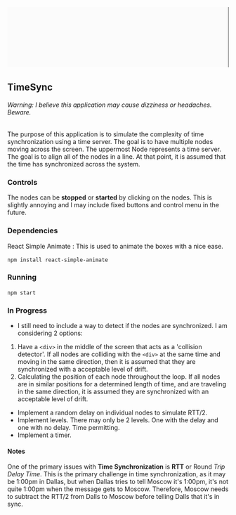 
![](https://github.com/GraemeRMorgan/TimeSync/blob/master/other/timesyncGif.gif)
##  TimeSync 
###### Warning: I believe this application may cause dizziness or headaches. Beware.

The purpose of this application is to simulate the complexity of time synchronization using a time server. The goal is to have multiple nodes moving across the screen. The uppermost Node represents a time server. The goal is to align all of the nodes in a line. At that point, it is assumed that the time has synchronized across the system. 

### Controls
The nodes can be **stopped** or **started** by clicking on the nodes. This is slightly annoying and I may include fixed buttons and control menu in the future. 


### Dependencies
React Simple Animate : This is used to animate the boxes with a nice ease. 
```
npm install react-simple-animate
```
### Running
```
npm start
```

### In Progress
* I still need to include a way to detect if the nodes are synchronized. I am considering 2 options:
1. Have a `<div>` in the middle of the screen that acts as a 'collision detector'. If all nodes are colliding with the `<div>` at the same time and moving in the same direction, then it is assumed that they are synchronized with a acceptable level of drift. 
2. Calculating the position of each node throughout the loop. If all nodes are in similar positions for a determined length of time, and are traveling in the same direction, it is assumed they are synchronized with an acceptable level of drift. 
* Implement a random delay on individual nodes to simulate RTT/2.
* Implement levels. There may only be 2 levels. One with the delay and one with no delay. Time permitting.
* Implement a timer.




#### Notes
One of the primary issues with **Time Synchronization** is **RTT** or Round *Trip Delay Time*. This is the primary challenge in time synchronization, as it may be 1:00pm in Dallas, but when Dallas tries to tell Moscow it's 1:00pm, it's not quite 1:00pm when the message gets to Moscow. Therefore, Moscow needs to subtract the RTT/2 from Dalls to Moscow before telling Dalls that it's in sync. 
